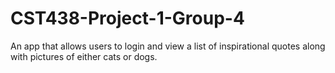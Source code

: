 # CST438-Project-1-Group-4

An app that allows users to login and view a list of inspirational quotes along with pictures of either cats or dogs.
